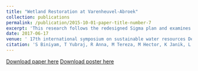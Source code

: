 ```yaml
---
title: "Wetland Restoration at Varenheuvel-Abroek"
collection: publications
permalink: /publication/2015-10-01-paper-title-number-7
excerpt: 'This research follows the redesigned Sigma plan and examines the conditions and possibilities for creating a permanent wetland in Verenheuvel-Abroek, Belgium.'
date: 2017-06-17
venue: ' 17th international symposium on sustainable water resources Development'
citation: 'S Biniyam, T Yubraj, R Anna, M Tereza, M Hector, K Janik, L Jihane, C Evan-gelia, , and A Van Griensven.  Wetland restoration at varenheuvel-abroek.  17th international symposium on sustainable water resources Development, June 2017,Arbaminch–Ethiopia, 2017'
---
```


[Download paper here](https://www.researchgate.net/publication/353731583_Wetland_Restoration_at_Varenheuvel-Abroek)
[Download poster here](https://www.researchgate.net/publication/353730507_Wetland_Restoration_at_Varenheuvel-Abroek)

